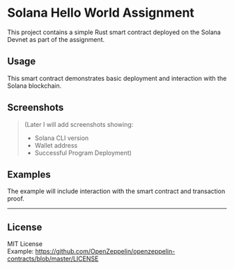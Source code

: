 # Solana Hello World Assignment

This project contains a simple Rust smart contract deployed on the Solana Devnet as part of the assignment.

## Usage

This smart contract demonstrates basic deployment and interaction with the Solana blockchain.

## Screenshots

> (Later I will add screenshots showing:  
> - Solana CLI version  
> - Wallet address  
> - Successful Program Deployment)

## Examples

The example will include interaction with the smart contract and transaction proof.

---

## License

MIT License  
Example: https://github.com/OpenZeppelin/openzeppelin-contracts/blob/master/LICENSE
